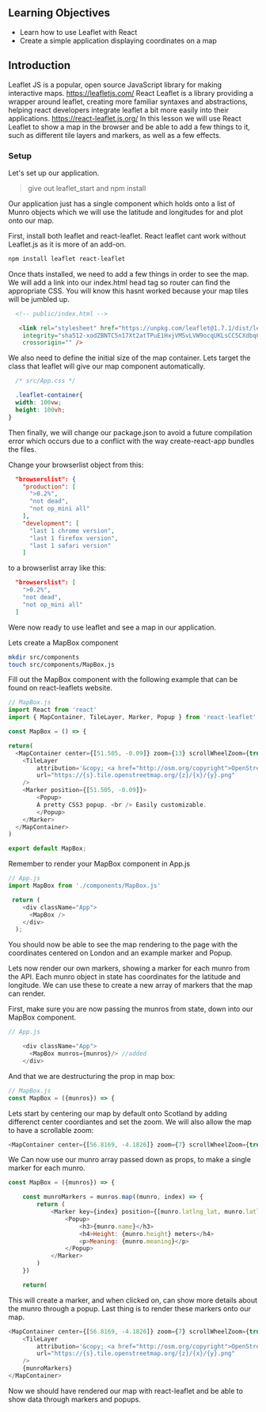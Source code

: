 ## Learning Objectives
 - Learn how to use Leaflet with React
 - Create a simple application displaying coordinates on a map

## Introduction
Leaflet JS is a popular, open source JavaScript library for making interactive maps. https://leafletjs.com/ 
React Leaflet is a library providing a wrapper around leaflet, creating more familiar syntaxes and abstractions, helping react developers integrate leaflet a bit more easily into their applications. 
https://react-leaflet.js.org/
In this lesson we will use React Leaflet to show a map in the browser and be able to add a few things to it, such as different tile layers and markers, as well as a few effects.

### Setup

Let's set up our application.

> give out leaflet_start and npm install

Our application just has a single component which holds onto a list of Munro objects which we will use the latitude and longitudes for and plot onto our map.

First, install both leaflet and react-leaflet. React leaflet cant work without Leaflet.js as it is more of an add-on.

```bash
npm install leaflet react-leaflet
```

Once thats installed, we need to add a few things in order to see the map.
We will add a link into our index.html head tag so router can find the appropriate CSS. You will know this hasnt worked because your map tiles will be jumbled up.

```html
  <!-- public/index.html -->

   <link rel="stylesheet" href="https://unpkg.com/leaflet@1.7.1/dist/leaflet.css"
    integrity="sha512-xodZBNTC5n17Xt2atTPuE1HxjVMSvLVW9ocqUKLsCC5CXdbqCmblAshOMAS6/keqq/sMZMZ19scR4PsZChSR7A=="
    crossorigin="" />
```

We also need to define the initial size of the map container. Lets target the class that leaflet will give our map component automatically.

```css
  /* src/App.css */

  .leaflet-container{
  width: 100vw;
  height: 100vh;
}
```
Then finally, we will change our package.json to avoid a future compilation error which occurs due to a conflict with the way create-react-app bundles the files.

Change your browserlist object from this: 

```json
  "browserslist": {
    "production": [
      ">0.2%",
      "not dead",
      "not op_mini all"
    ],
    "development": [
      "last 1 chrome version",
      "last 1 firefox version",
      "last 1 safari version"
    ]
```

to a browserlist array like this: 

```json
  "browserslist": [
    ">0.2%",
    "not dead",
    "not op_mini all"
  ]
  ```

Were now ready to use leaflet and see a map in our application.

Lets create a MapBox component

```bash
mkdir src/components
touch src/components/MapBox.js
```

Fill out the MapBox component with the following example that can be found on react-leaflets website.
```js
// MapBox.js
import React from 'react'
import { MapContainer, TileLayer, Marker, Popup } from 'react-leaflet'

const MapBox = () => {

return(
  <MapContainer center={[51.505, -0.09]} zoom={13} scrollWheelZoom={true}>
    <TileLayer
        attribution='&copy; <a href="http://osm.org/copyright">OpenStreetMap</a> contributors'
        url="https://{s}.tile.openstreetmap.org/{z}/{x}/{y}.png"
    />
    <Marker position={[51.505, -0.09]}>
        <Popup>
        A pretty CSS3 popup. <br /> Easily customizable.
        </Popup>
    </Marker>
  </MapContainer>
)

export default MapBox;
```

Remember to render your MapBox component in App.js

```js
// App.js
import MapBox from './components/MapBox.js'

 return (
    <div className="App">
      <MapBox /> 
    </div>
  );
```

You should now be able to see the map rendering to the page with the coordinates centered on London and an example marker and Popup. 

Lets now render our own markers, showing a marker for each munro from the API. Each munro object in state has coordinates for the latitude and longitude. We can use these to create a new array of markers that the map can render. 

First, make sure you are now passing the munros from state, down into our MapBox component.

```js
// App.js

    <div className="App">
      <MapBox munros={munros}/> //added
    </div>
```
And that we are destructuring the prop in map box: 

```js
// MapBox.js
const MapBox = ({munros}) => {
```

Lets start by centering our map by default onto Scotland by adding differenct center coordiantes and set the zoom. We will also allow the map to have a scrollable zoom:

```js
<MapContainer center={[56.8169, -4.1826]} zoom={7} scrollWheelZoom={true}>
```

We Can now use our munro array passed down as props, to make a single marker for each munro. 

```js
const MapBox = ({munros}) => {

    const munroMarkers = munros.map((munro, index) => {
        return (
            <Marker key={index} position={[munro.latlng_lat, munro.latlng_lng]}>
                <Popup>
                    <h3>{munro.name}</h3>
                    <h4>Height: {munro.height} meters</h4>
                    <p>Meaning: {munro.meaning}</p>
                </Popup>
            </Marker>
        )
    })

    return(
```
This will create a marker, and when clicked on, can show more details about the munro through a popup.
Last thing is to render these markers onto our map.

```js
<MapContainer center={[56.8169, -4.1826]} zoom={7} scrollWheelZoom={true}>
    <TileLayer
        attribution='&copy; <a href="http://osm.org/copyright">OpenStreetMap</a> contributors'
        url="https://{s}.tile.openstreetmap.org/{z}/{x}/{y}.png"
    />
    {munroMarkers}
</MapContainer>
```

Now we should have rendered our map with react-leaflet and be able to show data through markers and popups. 













